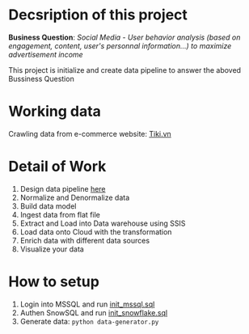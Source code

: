 # Decsription of this project
**Business Question**: *Social Media	- User behavior analysis (based on engagement, content, user's personnal information…) to maximize advertisement income*

This project is initialize and create data pipeline to answer the aboved Bussiness Question
# Working data

Crawling data from e-commerce website: [Tiki.vn](https/tiki.vn)

# Detail of Work

1. Design data pipeline [here](./docs/design.png "Architecture")
2. Normalize and Denormalize data
3. Build data model
4. Ingest data from flat file
5. Extract and Load into Data warehouse using SSIS
6. Load data onto Cloud with the transformation
7. Enrich data with different data sources
8. Visualize your data

# How to setup
1. Login into MSSQL and run [init_mssql.sql](./src/mssql/init_mssql.sql)
2. Authen SnowSQL and run [init_snowflake.sql](./src/mssql/init_snowfalke.sql)
3. Generate data: `python data-generator.py`